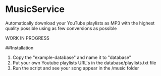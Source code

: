 # MusicService
Automatically download your YouTube playlists as MP3 with the highest quality possible using as few conversions as possible

WORK IN PROGRESS


##Installation

1. Copy the "example-database" and name it to "database"
2. Put your own Youtube playlists URL's in the database/playlists.txt file
3. Run the script and see your song appear in the /music folder